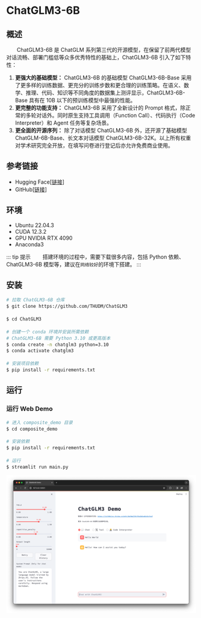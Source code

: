 # ChatGLM3-6B
## 概述
&emsp;&emsp;ChatGLM3-6B 是 ChatGLM 系列第三代的开源模型，在保留了前两代模型对话流畅、部署门槛低等众多优秀特性的基础上，ChatGLM3-6B 引入了如下特性：

1. **更强大的基础模型：** ChatGLM3-6B 的基础模型 ChatGLM3-6B-Base 采用了更多样的训练数据、更充分的训练步数和更合理的训练策略。在语义、数学、推理、代码、知识等不同角度的数据集上测评显示，ChatGLM3-6B-Base 具有在 10B 以下的预训练模型中最强的性能。
2. **更完整的功能支持：** ChatGLM3-6B 采用了全新设计的 Prompt 格式，除正常的多轮对话外。同时原生支持工具调用（Function Call）、代码执行（Code Interpreter）和 Agent 任务等复杂场景。
3. **更全面的开源序列：** 除了对话模型 ChatGLM3-6B 外，还开源了基础模型 ChatGLM-6B-Base、长文本对话模型 ChatGLM3-6B-32K。以上所有权重对学术研究完全开放，在填写问卷进行登记后亦允许免费商业使用。

## 参考链接

- Hugging Face[[链接](https://huggingface.co/THUDM/chatglm3-6b)]
- GitHub[[链接](https://github.com/THUDM/ChatGLM3)]

## 环境

- Ubuntu 22.04.3
- CUDA 12.3.2
- GPU NVIDIA RTX 4090
- Anaconda3

::: tip 提示
&emsp;&emsp;搭建环境的过程中，需要下载很多内容，包括 Python 依赖、ChatGLM3-6B 模型等，建议在`网络较好`的环境下搭建。
:::

## 安装
```bash
# 拉取 ChatGLM3-6B 仓库
$ git clone https://github.com/THUDM/ChatGLM3

$ cd ChatGLM3

# 创建一个 conda 环境并安装所需依赖
# ChatGLM3-6B 需要 Python 3.10 或更高版本
$ conda create -n chatglm3 python=3.10
$ conda activate chatglm3

# 安装项目依赖
$ pip install -r requirements.txt
```

## 运行
### 运行 Web Demo

```bash
# 进入 composite_demo 目录
$ cd composite_demo

# 安装依赖
$ pip install -r requirements.txt

# 运行
$ streamlit run main.py
```

![](./assets/chatglm3-6b_00.png)